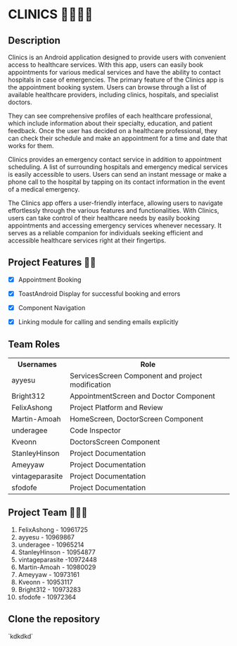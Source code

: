 # CLINICS 👨‍⚕️🧑‍⚕️

## Description
Clinics is an Android application designed to provide users with convenient access to healthcare services. With this app, users can easily book appointments for various medical services and have the ability to contact hospitals in case of emergencies. The primary feature of the Clinics app is the appointment booking system. Users can browse through a list of available healthcare providers, including clinics, hospitals, and specialist doctors.

They can see comprehensive profiles of each healthcare professional, which include information about their specialty, education, and patient feedback. Once the user has decided on a healthcare professional, they can check their schedule and make an appointment for a time and date that works for them.

Clinics provides an emergency contact service in addition to appointment scheduling. A list of surrounding hospitals and emergency medical services is easily accessible to users. Users can send an instant message or make a phone call to the hospital by tapping on its contact information in the event of a medical emergency.

The Clinics app offers a user-friendly interface, allowing users to navigate effortlessly through the various features and functionalities. With Clinics, users can take control of their healthcare needs by easily booking appointments and accessing emergency services whenever necessary. It serves as a reliable companion for individuals seeking efficient and accessible healthcare services right at their fingertips.



## Project Features 🔧🔗
- [x] Appointment Booking
- [x] ToastAndroid Display for successful booking and errors
- [x] Component Navigation
- [x] Linking module for calling and sending emails explicitly

  
<h2>Team Roles</h2>
<p>
  <table>
  <tr>
    <th>Usernames</th>
    <th>Role</th>
  </tr> 
    
  <tr>
    <td>ayyesu </td>
    <td>ServicesScreen Component and project modification</td>
  </tr>

 <tr>
    <td>Bright312 </td>
    <td>AppointmentScreen and Doctor Component</td>
  </tr>

   <tr>
    <td>FelixAshong  </td>
    <td>Project Platform and Review</td>
  </tr>

  <tr>
    <td>Martin-Amoah </td>
    <td>HomeScreen, DoctorScreen Component</td>
  </tr>

  <tr>
    <td>underagee </td>
    <td>Code Inspector</td>
  </tr>

 <tr>
    <td>Kveonn  </td>
    <td>DoctorsScreen Component</td>
  </tr>
  
  <tr>
    <td>StanleyHinson </td>
    <td>Project Documentation</td>
  </tr>

  <tr>
    <td>Ameyyaw </td>
    <td>Project Documentation</td>
  </tr>

  <tr>
    <td>vintageparasite </td>
    <td>Project Documentation</td>
  </tr>

  <tr>
    <td>sfodofe </td>
    <td>Project Documentation</td>
  </tr>

  </table>
</p>

<h2>Project Team 👨‍👧‍👦</h2>

<ol>
  <li>FelixAshong - 10961725</li>
  <li>ayyesu - 10969867</li>
  <li>underagee - 10965214</li>
  <li>StanleyHinson - 10954877</li>
  <li>vintageparasite -10972448</li>
  <li>Martin-Amoah - 10980029</li>
  <li>Ameyyaw - 10973161</li>
  <li> Kveonn - 10953117</li>
  <li>Bright312 - 10973283</li>
  <li>sfodofe - 10972364</li>
  
</ol>

<h2>Clone the repository</h2>
`kdkdkd`
  


















